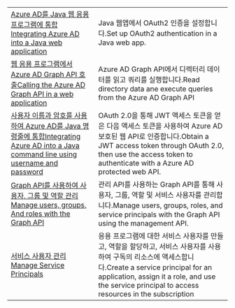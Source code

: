 |  |  |
|---------|---------|
| <span data-ttu-id="74e84-101">[Azure AD를 Java 웹 응용 프로그램에 통합][1]</span><span class="sxs-lookup"><span data-stu-id="74e84-101">[Integrating Azure AD into a Java web application][1]</span></span> | <span data-ttu-id="74e84-102">Java 웹앱에서 OAuth2 인증을 설정합니다.</span><span class="sxs-lookup"><span data-stu-id="74e84-102">Set up OAuth2 authentication in a Java web app.</span></span>
| <span data-ttu-id="74e84-103">[웹 응용 프로그램에서 Azure AD Graph API 호출][2]</span><span class="sxs-lookup"><span data-stu-id="74e84-103">[Calling the Azure AD Graph API in a web application][2]</span></span> | <span data-ttu-id="74e84-104">Azure AD Graph API에서 디렉터리 데이터를 읽고 쿼리를 실행합니다.</span><span class="sxs-lookup"><span data-stu-id="74e84-104">Read directory data ane execute queries from the Azure AD Graph API</span></span> |
| <span data-ttu-id="74e84-105">[사용자 이름과 암호를 사용하여 Azure AD를 Java 명령줄에 통합][3]</span><span class="sxs-lookup"><span data-stu-id="74e84-105">[Integrating Azure AD into a Java command line using username and password][3]</span></span> | <span data-ttu-id="74e84-106">OAuth 2.0을 통해 JWT 액세스 토큰을 얻은 다음 액세스 토큰을 사용하여 Azure AD 보호된 웹 API로 인증합니다.</span><span class="sxs-lookup"><span data-stu-id="74e84-106">Obtain a JWT access token through OAuth 2.0, then use the access token to authenticate with a Azure AD protected web API.</span></span> |
| <span data-ttu-id="74e84-107">[Graph API를 사용하여 사용자, 그룹 및 역할 관리][4]</span><span class="sxs-lookup"><span data-stu-id="74e84-107">[Manage users, groups, And roles with the Graph API][4]</span></span> | <span data-ttu-id="74e84-108">관리 API를 사용하는 Graph API를 통해 사용자, 그룹, 역할 및 서비스 사용자를 관리합니다.</span><span class="sxs-lookup"><span data-stu-id="74e84-108">Manage users, groups, roles, and service principals with the Graph API using the management API.</span></span> 
| <span data-ttu-id="74e84-109">[서비스 사용자 관리][5]</span><span class="sxs-lookup"><span data-stu-id="74e84-109">[Manage Service Principals][5]</span></span> | <span data-ttu-id="74e84-110">응용 프로그램에 대한 서비스 사용자를 만들고, 역할을 할당하고, 서비스 사용자를 사용하여 구독의 리소스에 액세스합니다.</span><span class="sxs-lookup"><span data-stu-id="74e84-110">Create a service principal for an application, assign it a role, and use the service principal to access resources in the subscription</span></span> | 

[1]: https://azure.microsoft.com/resources/samples/active-directory-java-webapp-openidconnect/
[2]: https://azure.microsoft.com/resources/samples/active-directory-java-graphapi-web/
[3]: https://azure.microsoft.com/resources/samples/active-directory-java-native-headless/
[4]: https://azure.microsoft.com/resources/samples/aad-java-browse-graph-and-manage-roles/
[5]: https://azure.microsoft.com/resources/samples/aad-java-manage-service-principals/